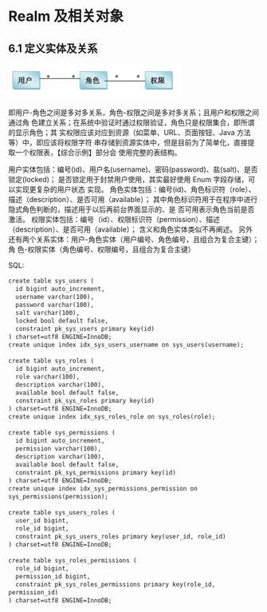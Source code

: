 # Realm 及相关对象

## 6.1 定义实体及关系

![](../image/06-1.png)

即用户-角色之间是多对多关系，角色-权限之间是多对多关系；且用户和权限之间通过角
色建立关系；在系统中验证时通过权限验证，角色只是权限集合，即所谓的显示角色；其
实权限应该对应到资源（如菜单、URL、页面按钮、Java 方法等）中，即应该将权限字符
串存储到资源实体中，但是目前为了简单化，直接提取一个权限表，【综合示例】部分会
使用完整的表结构。

用户实体包括：编号(id)、用户名(username)、密码(password)、盐(salt)、是否锁定(locked)；
是否锁定用于封禁用户使用，其实最好使用 Enum 字段存储，可以实现更复杂的用户状态
实现。
角色实体包括：编号(id)、角色标识符（role）、描述（description）、是否可用（available）；
其中角色标识符用于在程序中进行隐式角色判断的，描述用于以后再前台界面显示的、是
否可用表示角色当前是否激活。
权限实体包括：编号（id）、权限标识符（permission）、描述（description）、是否可用（available）；
含义和角色实体类似不再阐述。
另外还有两个关系实体：用户-角色实体（用户编号、角色编号，且组合为复合主键）；角
色-权限实体（角色编号、权限编号，且组合为复合主键）

SQL:

```mssql
create table sys_users (
  id bigint auto_increment,
  username varchar(100),
  password varchar(100),
  salt varchar(100),
  locked bool default false,
  constraint pk_sys_users primary key(id)
) charset=utf8 ENGINE=InnoDB;
create unique index idx_sys_users_username on sys_users(username);

create table sys_roles (
  id bigint auto_increment,
  role varchar(100),
  description varchar(100),
  available bool default false,
  constraint pk_sys_roles primary key(id)
) charset=utf8 ENGINE=InnoDB;
create unique index idx_sys_roles_role on sys_roles(role);

create table sys_permissions (
  id bigint auto_increment,
  permission varchar(100),
  description varchar(100),
  available bool default false,
  constraint pk_sys_permissions primary key(id)
) charset=utf8 ENGINE=InnoDB;
create unique index idx_sys_permissions_permission on sys_permissions(permission);

create table sys_users_roles (
  user_id bigint,
  role_id bigint,
  constraint pk_sys_users_roles primary key(user_id, role_id)
) charset=utf8 ENGINE=InnoDB;

create table sys_roles_permissions (
  role_id bigint,
  permission_id bigint,
  constraint pk_sys_roles_permissions primary key(role_id, permission_id)
) charset=utf8 ENGINE=InnoDB;
```

